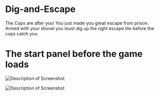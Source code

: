 # Dig-and-Escape
The Cops are after you! You just made you great escape from prison. Armed with your shovel you must dig up the right escape tile before the cops catch you. 

# The start panel before the game loads

![Description of Screenshot](screenshot/Start_screen.png)

![Description of Screenshot](screenshot/Gameplay.png)

